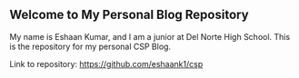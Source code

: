 ## Welcome to My Personal Blog Repository

My name is Eshaan Kumar, and I am a junior at Del Norte High School. This is the repository for my personal CSP Blog.

Link to repository: https://github.com/eshaank1/csp